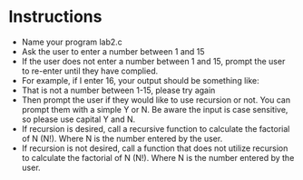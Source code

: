 # Instructions

- Name your program lab2.c
- Ask the user to enter a number between 1 and 15
- If the user does not enter a number between 1 and 15, prompt the user to re-enter until they have
complied.
- For example, if I enter 16, your output should be something like:
- That is not a number between 1-15, please try again
- Then prompt the user if they would like to use recursion or not. You can prompt them with a simple Y
or N. Be aware the input is case sensitive, so please use capital Y and N.
- If recursion is desired, call a recursive function to calculate the factorial of N (N!). Where N is
the number entered by the user.
- If recursion is not desired, call a function that does not utilize recursion to calculate the factorial
of N (N!). Where N is the number entered by the user.
